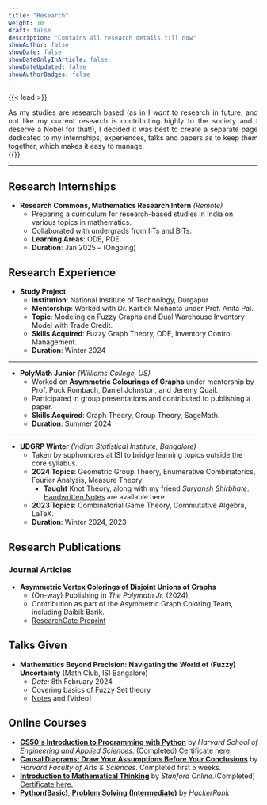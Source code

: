 ```yaml
---
title: "Research"
weight: 10
draft: false
description: "Contains all research details till now"
showAuthor: false
showDate: false
showDateOnlyInArticle: false
showDateUpdated: false
showAuthorBadges: false
---
```


{{< lead >}}
<div style="text-align: justify">As my studies are research based (as in I <i>want</i> to research in future, and not like my current research is contributing highly to the society and I deserve a Nobel for that!), I decided it was best to create a separate page dedicated to my internships, experiences, talks and papers as to keep them together, which makes it easy to manage.</div>
{{</ lead >}}

---

## Research Internships

- **Research Commons, Mathematics Research Intern** *(Remote)*  
    - Preparing a curriculum for research-based studies in India on various topics in mathematics.  
    - Collaborated with undergrads from IITs and BITs.  
    - **Learning Areas**: ODE, PDE.  
    - **Duration**: Jan 2025 – (Ongoing)  

## Research Experience

- **Study Project**  
    - **Institution**: National Institute of Technology, Durgapur  
    - **Mentorship**: Worked with Dr. Kartick Mohanta under Prof. Anita Pal.  
    - **Topic**: Modeling on Fuzzy Graphs and Dual Warehouse Inventory Model with Trade Credit.  
    - **Skills Acquired**: Fuzzy Graph Theory, ODE, Inventory Control Management.  
    - **Duration**: Winter 2024  

---

- **PolyMath Junior** *(Williams College, US)*  
    - Worked on **Asymmetric Colourings of Graphs** under mentorship by Prof. Puck Rombach, Daniel Johnston, and Jeremy Quail.  
    - Participated in group presentations and contributed to publishing a paper.  
    - **Skills Acquired**: Graph Theory, Group Theory, SageMath.  
    - **Duration**: Summer 2024  

---

- **UDGRP Winter** *(Indian Statistical Institute, Bangalore)*  
    - Taken by sophomores at ISI to bridge learning topics outside the core syllabus.  
    - **2024 Topics**: Geometric Group Theory, Enumerative Combinatorics, Fourier Analysis, Measure Theory.
        - **Taught** Knot Theory, along with my friend _Suryansh Shirbhate_. <a href="./Notes_merged_organized.pdf" target="_blank">Handwritten Notes</a> are available here.  
    - **2023 Topics**: Combinatorial Game Theory, Commutative Algebra, LaTeX.  
    - **Duration**: Winter 2024, 2023  

## Research Publications

### **Journal Articles**
- **Asymmetric Vertex Colorings of Disjoint Unions of Graphs**  
  - (On-way) Publishing in *The Polymath Jr.* (2024)  
  - Contribution as part of the Asymmetric Graph Coloring Team, including Daibik Barik.  
  - [ResearchGate Preprint](https://www.researchgate.net/publication/386373293_Asymmetric_Colorings_of_Disjoint_Unions_of_Graphs)  

## Talks Given
- **Mathematics Beyond Precision: Navigating the World of (Fuzzy) Uncertainty**
(Math Club, ISI Bangalore)
    - *Date:* 8th February 2024
    - Covering basics of Fuzzy Set theory
    - <a href="./_Fuzzy_Presentation.pdf" target="_blank">Notes</a> and [Video]

## Online Courses
- <a href = "https://pll.harvard.edu/course/cs50s-introduction-programming-python" target = "_blank">**CS50's Introduction to Programming with Python**</a> by _Harvard School of Engineering and Applied Sciences_. (Completed) <a href="./CS50P.pdf" target="_blank" >Certificate here.</a>
- <a href = "https://pll.harvard.edu/course/causal-diagrams-draw-your-assumptions-your-conclusions" target = "_blank">**Causal Diagrams: Draw Your Assumptions Before Your Conclusions**</a> by _Harvard Faculty of Arts & Sciences_. Completed first 5 weeks.
- <a href = "https://www.coursera.org/learn/mathematical-thinking" target = "_blank">**Introduction to Mathematical Thinking**</a> by _Stanford Online_.(Completed) <a href="./_MT_Certificate_.pdf" target="_blank" >Certificate here.</a>
- <a href = "https://www.hackerrank.com/certificates/67ec16438bb5" target = "_blank">**Python(Basic)**</a>, <a href = "https://www.hackerrank.com/certificates/cf566c7522e5" target = "_blank">**Problem Solving (Intermediate)**</a> by _HackerRank_
